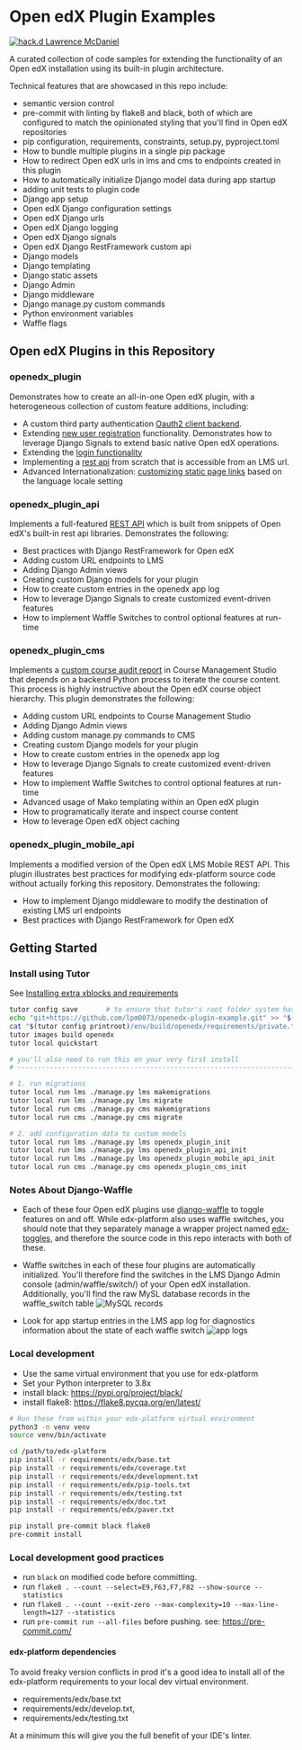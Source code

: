 # Open edX Plugin Examples

[![hack.d Lawrence McDaniel](https://img.shields.io/badge/hack.d-Lawrence%20McDaniel-orange.svg)](https://lawrencemcdaniel.com)

A curated collection of code samples for extending the functionality of an Open edX installation using its built-in plugin architecture.

Technical features that are showcased in this repo include:

* semantic version control
* pre-commit with linting by flake8 and black, both of which are configured to match the opinionated styling that you'll find in Open edX repositories
* pip configuration, requirements, constraints, setup.py, pyproject.toml
* How to bundle multiple plugins in a single pip package
* How to redirect Open edX urls in lms and cms to endpoints created in this plugin
* How to automatically initialize Django model data during app startup
* adding unit tests to plugin code
* Django app setup
* Open edX Django configuration settings
* Open edX Django urls
* Open edX Django logging
* Open edX Django signals
* Open edX Django RestFramework custom api
* Django models
* Django templating
* Django static assets
* Django Admin
* Django middleware
* Django manage.py custom commands
* Python environment variables
* Waffle flags

## Open edX Plugins in this Repository

### openedx_plugin

Demonstrates how to create an all-in-one Open edX plugin, with a heterogeneous collection of custom feature additions, including:

* A custom third party authentication [Oauth2 client backend](./openedx_plugin/wordpress_oauth2_backend.py).
* Extending [new user registration](./openedx_plugin/student/registration.py) functionality. Demonstrates how to leverage Django Signals to extend basic native Open edX operations.
* Extending the [login functionality](./openedx_plugin/student/session.py)
* Implementing a [rest api](./openedx_plugin/api/README.md) from scratch that is accessible from an LMS url.
* Advanced Internationalization: [customizing static page links](./openedx_plugin/locale/README.md) based on the language locale setting

### openedx_plugin_api

Implements a full-featured [REST API](./openedx_plugin_api/README.md) which is built from snippets of Open edX's built-in rest api libraries. Demonstrates the following:

* Best practices with Django RestFramework for Open edX
* Adding custom URL endpoints to LMS
* Adding Django Admin views
* Creating custom Django models for your plugin
* How to create custom entries in the openedx app log
* How to leverage Django Signals to create customized event-driven features
* How to implement Waffle Switches to control optional features at run-time

### openedx_plugin_cms

Implements a [custom course audit report](openedx_plugin_cms/README.md) in Course Management Studio that depends on a backend Python process to iterate the course content. This process is highly instructive about the Open edX course object hierarchy. This plugin demonstrates the following:

* Adding custom URL endpoints to Course Management Studio
* Adding Django Admin views
* Adding custom manage.py commands to CMS
* Creating custom Django models for your plugin
* How to create custom entries in the openedx app log
* How to leverage Django Signals to create customized event-driven features
* How to implement Waffle Switches to control optional features at run-time
* Advanced usage of Mako templating within an Open edX plugin
* How to programatically iterate and inspect course content
* How to leverage Open edX object caching

### openedx_plugin_mobile_api

Implements a modified version of the Open edX LMS Mobile REST API. This plugin illustrates best practices for modifying edx-platform source code without actually forking this repository. Demonstrates the following:

* How to implement Django middleware to modify the destination of existing LMS url endpoints
* Best practices with Django RestFramework for Open edX

## Getting Started

### Install using Tutor

See [Installing extra xblocks and requirements](https://docs.tutor.overhang.io/configuration.html)

```bash
tutor config save       # to ensure that tutor's root folder system has been created
echo "git+https://github.com/lpm0073/openedx-plugin-example.git" >> "$(tutor config printroot)/env/build/openedx/requirements/private.txt"
cat "$(tutor config printroot)/env/build/openedx/requirements/private.txt"
tutor images build openedx
tutor local quickstart

# you'll also need to run this on your very first install
# -----------------------------------------------------------------------------

# 1. run migrations
tutor local run lms ./manage.py lms makemigrations
tutor local run lms ./manage.py lms migrate
tutor local run cms ./manage.py cms makemigrations
tutor local run cms ./manage.py cms migrate

# 2. add configuration data to custom models
tutor local run lms ./manage.py lms openedx_plugin_init
tutor local run lms ./manage.py lms openedx_plugin_api_init
tutor local run lms ./manage.py lms openedx_plugin_mobile_api_init
tutor local run cms ./manage.py cms openedx_plugin_cms_init
```

### Notes About Django-Waffle

* Each of these four Open edX plugins use [django-waffle](https://waffle.readthedocs.io/en/stable/) to toggle features on and off. While edx-platform also uses waffle switches, you should note that they separately manage a wrapper project named [edx-toggles](https://github.com/django-waffle/), and therefore the source code in this repo interacts with both of these.

* Waffle switches in each of these four plugins are automatically initialized. You'll therefore find the switches in the LMS Django Admin console (admin/waffle/switch/) of your Open edX installation. Additionally, you'll find the raw MySL database records in the waffle_switch table ![MySQL records](https://github.com/lpm0073/openedx-plugin-example/blob/main/doc/openedx_plugin_waffle_mysql.png?raw=true)

* Look for app startup entries in the LMS app log for diagnostics information about the state of each waffle switch ![app logs](https://github.com/lpm0073/openedx-plugin-example/blob/main/doc/openedx_plugin_waffle_app_log.png?raw=true)

### Local development

* Use the same virtual environment that you use for edx-platform
* Set your Python interpreter to 3.8x
* install black: <https://pypi.org/project/black/>
* install flake8: <https://flake8.pycqa.org/en/latest/>

```bash
# Run these from within your edx-platform virtual environment
python3 -m venv venv
source venv/bin/activate

cd /path/to/edx-platform
pip install -r requirements/edx/base.txt
pip install -r requirements/edx/coverage.txt
pip install -r requirements/edx/development.txt
pip install -r requirements/edx/pip-tools.txt
pip install -r requirements/edx/testing.txt
pip install -r requirements/edx/doc.txt
pip install -r requirements/edx/paver.txt

pip install pre-commit black flake8
pre-commit install
```

### Local development good practices

* run `black` on modified code before committing.
* run `flake8 . --count --select=E9,F63,F7,F82 --show-source --statistics`
* run `flake8 . --count --exit-zero --max-complexity=10 --max-line-length=127 --statistics`
* run `pre-commit run --all-files` before pushing. see: <https://pre-commit.com/>

#### edx-platform dependencies

To avoid freaky version conflicts in prod it's a good idea to install all of the edx-platform requirements to your local dev virtual environment.

* requirements/edx/base.txt
* requirements/edx/develop.txt,
* requirements/edx/testing.txt

At a minimum this will give you the full benefit of your IDE's linter.
